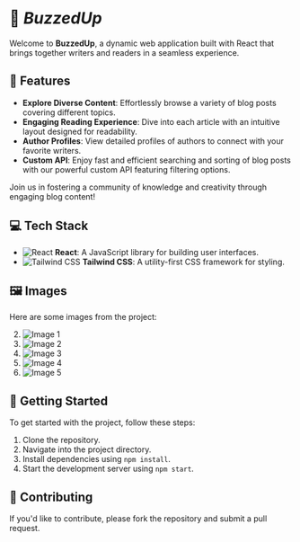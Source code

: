 # 🚀 <i>BuzzedUp</i>

Welcome to **BuzzedUp**, a dynamic web application built with React that brings together writers and readers in a seamless experience. 

## 🌟 Features

- **Explore Diverse Content**: Effortlessly browse a variety of blog posts covering different topics.
- **Engaging Reading Experience**: Dive into each article with an intuitive layout designed for readability.
- **Author Profiles**: View detailed profiles of authors to connect with your favorite writers.
- **Custom API**: Enjoy fast and efficient searching and sorting of blog posts with our powerful custom API featuring filtering options.

Join us in fostering a community of knowledge and creativity through engaging blog content!

## 💻 Tech Stack

- ![React](https://img.icons8.com/color/48/000000/react-native.png) **React**: A JavaScript library for building user interfaces.
- ![Tailwind CSS](https://img.icons8.com/color/48/000000/tailwindcss.png) **Tailwind CSS**: A utility-first CSS framework for styling.


## 🖼️ Images

Here are some images from the project:

2. ![Image 1](https://drive.google.com/file/d/1zhlP7IM1ECJQAxCLwVAgQrqTUnUBwJvn/view?usp=sharing)
3. ![Image 2](https://drive.google.com/uc?id=1OH1n16l0YJTfhumdS6p5OVzaNOPv4qwc)
5. ![Image 3](https://drive.google.com/uc?id=1reBK6EVhnvKTsn2QavBkFmMtVQizUrg2)
1. ![Image 4](https://drive.google.com/uc?id=1nTRECUVFupnZgmcqsoEn1NQUJo8Y2DCt)
4. ![Image 5](https://drive.google.com/uc?id=1lv38YrDE5c0FLlPNWKIKBZItlB39oX6D)

## 🚀 Getting Started

To get started with the project, follow these steps:

1. Clone the repository.
2. Navigate into the project directory.
3. Install dependencies using `npm install`.
4. Start the development server using `npm start`.

## 🤝 Contributing

If you'd like to contribute, please fork the repository and submit a pull request.

